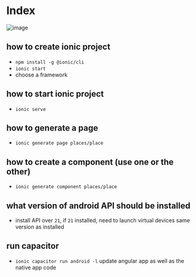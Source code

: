 # Index

![image](https://user-images.githubusercontent.com/79078528/197458873-c802489c-1c9f-4662-934b-8e97cfb4469c.png)



## how to create ionic project

- `npm install -g @ionic/cli`
- `ionic start`
- choose a framework

## how to start ionic project

- `ionic serve`

## how to generate a page
- `ionic generate page places/place`

## how to create a component (use one or the other)
 
- `ionic generate component places/place`

## what version of android API should be installed

- install API over `21`, if `21` installed, need to launch virtual devices same version as installed

## run capacitor

- `ionic capacitor run android -l` update angular app as well as the native app code
